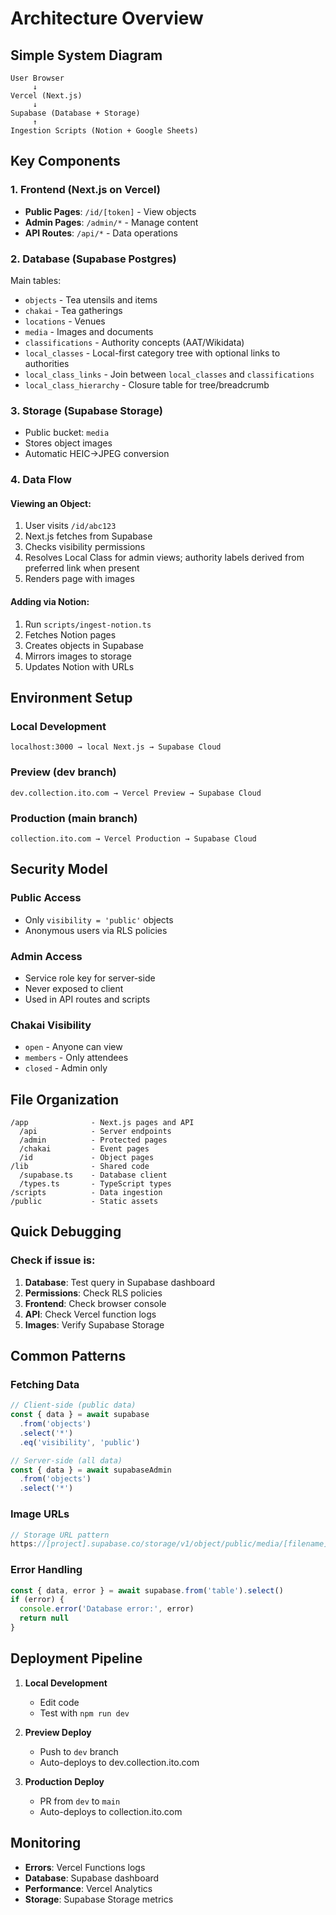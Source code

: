 # Architecture Overview

## Simple System Diagram

```
User Browser
     ↓
Vercel (Next.js)
     ↓
Supabase (Database + Storage)
     ↑
Ingestion Scripts (Notion + Google Sheets)
```

## Key Components

### 1. Frontend (Next.js on Vercel)
- **Public Pages**: `/id/[token]` - View objects
- **Admin Pages**: `/admin/*` - Manage content
- **API Routes**: `/api/*` - Data operations

### 2. Database (Supabase Postgres)
Main tables:
- `objects` - Tea utensils and items
- `chakai` - Tea gatherings
- `locations` - Venues
- `media` - Images and documents
- `classifications` - Authority concepts (AAT/Wikidata)
- `local_classes` - Local-first category tree with optional links to authorities
- `local_class_links` - Join between `local_classes` and `classifications`
- `local_class_hierarchy` - Closure table for tree/breadcrumb

### 3. Storage (Supabase Storage)
- Public bucket: `media`
- Stores object images
- Automatic HEIC→JPEG conversion

### 4. Data Flow

#### Viewing an Object:
1. User visits `/id/abc123`
2. Next.js fetches from Supabase
3. Checks visibility permissions
4. Resolves Local Class for admin views; authority labels derived from preferred link when present
5. Renders page with images

#### Adding via Notion:
1. Run `scripts/ingest-notion.ts`
2. Fetches Notion pages
3. Creates objects in Supabase
4. Mirrors images to storage
5. Updates Notion with URLs

## Environment Setup

### Local Development
```
localhost:3000 → local Next.js → Supabase Cloud
```

### Preview (dev branch)
```
dev.collection.ito.com → Vercel Preview → Supabase Cloud
```

### Production (main branch)
```
collection.ito.com → Vercel Production → Supabase Cloud
```

## Security Model

### Public Access
- Only `visibility = 'public'` objects
- Anonymous users via RLS policies

### Admin Access
- Service role key for server-side
- Never exposed to client
- Used in API routes and scripts

### Chakai Visibility
- `open` - Anyone can view
- `members` - Only attendees
- `closed` - Admin only

## File Organization

```
/app              - Next.js pages and API
  /api            - Server endpoints
  /admin          - Protected pages
  /chakai         - Event pages
  /id             - Object pages
/lib              - Shared code
  /supabase.ts    - Database client
  /types.ts       - TypeScript types
/scripts          - Data ingestion
/public           - Static assets
```

## Quick Debugging

### Check if issue is:

1. **Database**: Test query in Supabase dashboard
2. **Permissions**: Check RLS policies
3. **Frontend**: Check browser console
4. **API**: Check Vercel function logs
5. **Images**: Verify Supabase Storage

## Common Patterns

### Fetching Data
```typescript
// Client-side (public data)
const { data } = await supabase
  .from('objects')
  .select('*')
  .eq('visibility', 'public')

// Server-side (all data)
const { data } = await supabaseAdmin
  .from('objects')
  .select('*')
```

### Image URLs
```typescript
// Storage URL pattern
https://[project].supabase.co/storage/v1/object/public/media/[filename]
```

### Error Handling
```typescript
const { data, error } = await supabase.from('table').select()
if (error) {
  console.error('Database error:', error)
  return null
}
```

## Deployment Pipeline

1. **Local Development**
   - Edit code
   - Test with `npm run dev`

2. **Preview Deploy**
   - Push to `dev` branch
   - Auto-deploys to dev.collection.ito.com

3. **Production Deploy**
   - PR from `dev` to `main`
   - Auto-deploys to collection.ito.com

## Monitoring

- **Errors**: Vercel Functions logs
- **Database**: Supabase dashboard
- **Performance**: Vercel Analytics
- **Storage**: Supabase Storage metrics
